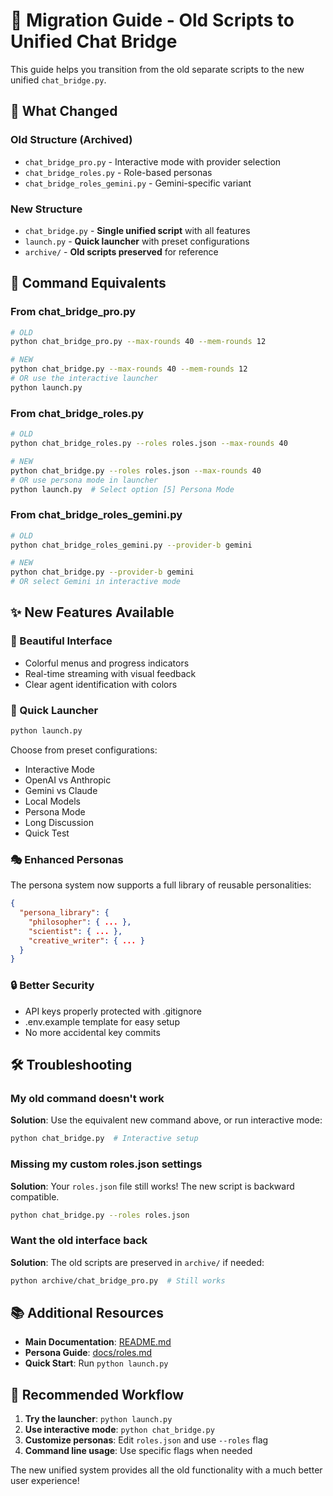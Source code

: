 # 🚀 Migration Guide - Old Scripts to Unified Chat Bridge

This guide helps you transition from the old separate scripts to the new unified `chat_bridge.py`.

## 📁 What Changed

### Old Structure (Archived)
- `chat_bridge_pro.py` - Interactive mode with provider selection
- `chat_bridge_roles.py` - Role-based personas
- `chat_bridge_roles_gemini.py` - Gemini-specific variant

### New Structure
- `chat_bridge.py` - **Single unified script** with all features
- `launch.py` - **Quick launcher** with preset configurations
- `archive/` - **Old scripts preserved** for reference

## 🔄 Command Equivalents

### From chat_bridge_pro.py
```bash
# OLD
python chat_bridge_pro.py --max-rounds 40 --mem-rounds 12

# NEW
python chat_bridge.py --max-rounds 40 --mem-rounds 12
# OR use the interactive launcher
python launch.py
```

### From chat_bridge_roles.py
```bash
# OLD
python chat_bridge_roles.py --roles roles.json --max-rounds 40

# NEW
python chat_bridge.py --roles roles.json --max-rounds 40
# OR use persona mode in launcher
python launch.py  # Select option [5] Persona Mode
```

### From chat_bridge_roles_gemini.py
```bash
# OLD
python chat_bridge_roles_gemini.py --provider-b gemini

# NEW
python chat_bridge.py --provider-b gemini
# OR select Gemini in interactive mode
```

## ✨ New Features Available

### 🎨 Beautiful Interface
- Colorful menus and progress indicators
- Real-time streaming with visual feedback
- Clear agent identification with colors

### 🚀 Quick Launcher
```bash
python launch.py
```
Choose from preset configurations:
- Interactive Mode
- OpenAI vs Anthropic
- Gemini vs Claude
- Local Models
- Persona Mode
- Long Discussion
- Quick Test

### 🎭 Enhanced Personas
The persona system now supports a full library of reusable personalities:

```json
{
  "persona_library": {
    "philosopher": { ... },
    "scientist": { ... },
    "creative_writer": { ... }
  }
}
```

### 🔒 Better Security
- API keys properly protected with .gitignore
- .env.example template for easy setup
- No more accidental key commits

## 🛠️ Troubleshooting

### My old command doesn't work
**Solution**: Use the equivalent new command above, or run interactive mode:
```bash
python chat_bridge.py  # Interactive setup
```

### Missing my custom roles.json settings
**Solution**: Your `roles.json` file still works! The new script is backward compatible.
```bash
python chat_bridge.py --roles roles.json
```

### Want the old interface back
**Solution**: The old scripts are preserved in `archive/` if needed:
```bash
python archive/chat_bridge_pro.py  # Still works
```

## 📚 Additional Resources

- **Main Documentation**: [README.md](README.md)
- **Persona Guide**: [docs/roles.md](docs/roles.md)
- **Quick Start**: Run `python launch.py`

## 🎯 Recommended Workflow

1. **Try the launcher**: `python launch.py`
2. **Use interactive mode**: `python chat_bridge.py`
3. **Customize personas**: Edit `roles.json` and use `--roles` flag
4. **Command line usage**: Use specific flags when needed

The new unified system provides all the old functionality with a much better user experience!